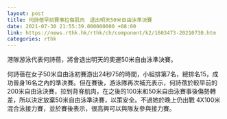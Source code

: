 ```yaml
---
layout: post
title: 何詩蓓早前賽事拉傷肌肉　退出明天50米自由泳準決賽
date: 2021-07-30 21:55:39.000000000 +08:00
link: https://news.rthk.hk/rthk/ch/component/k2/1603473-20210730.htm
categories: rthk
---
```


港隊游泳代表何詩蓓，將會退出明天的奧運50米自由泳準決賽。

何詩蓓在女子50米自由泳初賽游出24秒75的時間，小組排第7名，總排名15，成功晉身16名之內的準決賽。但在賽後，游泳隊再次補充表示，何詩蓓於較早前的200米自由泳決賽，拉到背脊肌肉，在之後的100米和50米自由泳賽事後傷勢轉差，所以決定放棄50米自由泳準決賽，以策安全。不過她於晚上仍出戰 4X100米混合泳接力賽，並於賽後表示，很高興可以與隊友參與接力賽。
